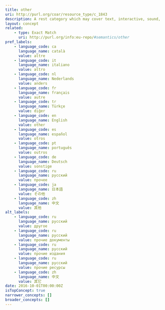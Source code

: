 ```yaml
---
title: other
uri: http://purl.org/coar/resource_type/c_1843
description: A rest category which may cover text, interactive, sound, or image-based resources not explicitly addressed in any concept in this vocabulary
layout: concept
related:
    - type: Exact Match
      uri: http://purl.org/info:eu-repo/#semantics/other
pref_labels:
    - language_code: ca
      language_name: català
      value: altre
    - language_code: it
      language_name: italiano
      value: altro
    - language_code: nl
      language_name: Nederlands
      value: anders
    - language_code: fr
      language_name: français
      value: autre
    - language_code: tr
      language_name: Türkçe
      value: diğer
    - language_code: en
      language_name: English
      value: other
    - language_code: es
      language_name: español
      value: otros
    - language_code: pt
      language_name: português
      value: outros
    - language_code: de
      language_name: Deutsch
      value: sonstige
    - language_code: ru
      language_name: русский
      value: прочее
    - language_code: ja
      language_name: 日本語
      value: その他
    - language_code: zh
      language_name: 中文
      value: 其他
alt_labels:
    - language_code: ru
      language_name: русский
      value: другое
    - language_code: ru
      language_name: русский
      value: прочие документы
    - language_code: ru
      language_name: русский
      value: прочие издания
    - language_code: ru
      language_name: русский
      value: прочие ресурсы
    - language_code: zh
      language_name: 中文
      value: 其它
date: 2016-10-01T00:00:00Z
isTopConcept: true
narrower_concepts: []
broader_concepts: []
---
```


